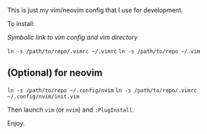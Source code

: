 This is just my vim/neovim config that I use for development. 

To install:

_Symbolic link to vim config and vim directory_

`ln -s /path/to/repo/.vimrc ~/.vimrc`
`ln -s /path/to/repo ~/.vim`

## (Optional) for neovim
`ln -s /path/to/repo ~/.config/nvim`
`ln -s /path/to/repo/.vimrc ~/.config/nvim/init.vim`

Then launch `vim` (or `nvim`) and `:PlugInstall`.

Enjoy.
